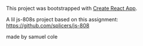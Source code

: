 This project was bootstrapped with [Create React App](https://github.com/facebookincubator/create-react-app).

A lil js-808s project based on this assignment: https://github.com/splicers/js-808

made by samuel cole